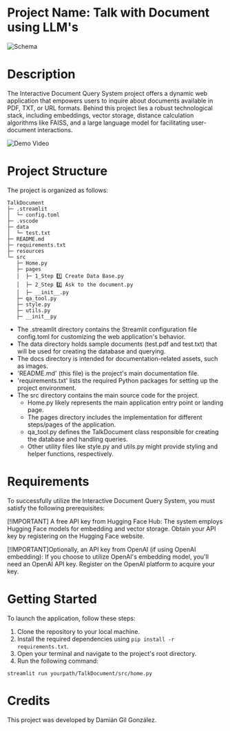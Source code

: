 # Project Name: Talk with Document using LLM's

![Schema](/resources/img/schema.png)


# Description
The Interactive Document Query System project offers a dynamic web application that empowers users to inquire about documents available in PDF, TXT, or URL formats. Behind this project lies a robust technological stack, including embeddings, vector storage, distance calculation algorithms like FAISS, and a large language model for facilitating user-document interactions.

![Demo Video](resources/video/demo_video.gif)

# Project Structure
The project is organized as follows:

```
TalkDocument
├─ .streamlit
│  └─ config.toml
├─ .vscode
├─ data
│  └─ test.txt
├─ README.md
├─ requirements.txt
├─ resources
└─ src
   ├─ Home.py
   ├─ pages
   │  ├─ 1_Step 1️⃣ Create Data Base.py
   │  ├─ 2_Step 2️⃣ Ask to the document.py
   │  ├─ __init__.py
   ├─ qa_tool.py
   ├─ style.py
   ├─ utils.py
   ├─ __init__py

```

- The .streamlit directory contains the Streamlit configuration file config.toml for customizing the web application's behavior.
- The data directory holds sample documents (test.pdf and test.txt) that will be used for creating the database and querying.
- The docs directory is intended for documentation-related assets, such as images.
- 'README.md' (this file) is the project's main documentation file.
- 'requirements.txt' lists the required Python packages for setting up the project environment.
- The src directory contains the main source code for the project.
    - Home.py likely represents the main application entry point or landing page.
    - The pages directory includes the implementation for different steps/pages of the application.
    - qa_tool.py defines the TalkDocument class responsible for creating the database and handling queries.
    - Other utility files like style.py and utils.py might provide styling and helper functions, respectively.

# Requirements
To successfully utilize the Interactive Document Query System, you must satisfy the following prerequisites:

[!IMPORTANT] A free API key from Hugging Face Hub: The system employs Hugging Face models for embedding and vector storage. Obtain your API key by registering on the Hugging Face website.

[!IMPORTANT]Optionally, an API key from OpenAI (if using OpenAI embedding): If you choose to utilize OpenAI's embedding model, you'll need an OpenAI API key. Register on the OpenAI platform to acquire your key.

# Getting Started
To launch the application, follow these steps:

1. Clone the repository to your local machine.
2. Install the required dependencies using `pip install -r requirements.txt`.
3. Open your terminal and navigate to the project's root directory.
4. Run the following command:

```
streamlit run yourpath/TalkDocument/src/home.py
```
# Credits
This project was developed by Damián Gil González.


